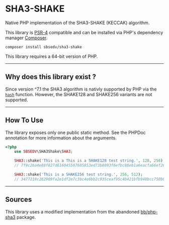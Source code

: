 # SHA3-SHAKE

Native PHP implementation of the SHA3-SHAKE (KECCAK) algorithm.

This library is [PSR-4](https://www.php-fig.org/psr/psr-4/) compatible and can be installed via PHP's dependency manager [Composer](https://getcomposer.org).

```shell
composer install sbsedv/sha3-shake
```

This library requires a 64-bit version of PHP.

---

## **Why does this library exist ?**

Since version ^7.1 the SHA3 algorithm is nativly supported by PHP via the [`hash`](https://www.php.net/manual/function.hash) function. However, the SHAKE128 and SHAKE256 variants are not supported.

---

## **How To Use**

The library exposes only one public static method.
See the PHPDoc annotation for more information about the arguments.

```php
<?php
    use SBSEDV\SHA3Shake\SHA3;

    SHA3::shake('This is a This is a SHAKE128 test string.', 128, 256);
    // 7f9c2ba4e88f827d616045507605853ed73b8093f6efbc88eb1a6eacfa66ef26

    SHA3::shake('This is a SHAKE256 test string.', 256, 512);
    // 3477218c282909fa2e1df2e7c3bc4e6bb2c935ceaf95c4b421bfb948bcc750b8e7da8f04d85f8bfaf80f5b09c007fd7d43aa0361da1cb79b875d32114b1f9421
```

---

## **Sources**

This library uses a modified implementation from the abandoned [bb/php-sha3](https://github.com/0xbb/php-sha3) package.
